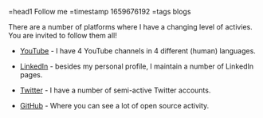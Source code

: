 =head1 Follow me
=timestamp 1659676192
=tags blogs

There are a number of platforms where I have a changing level of activies. You are invited to follow them all!

* [YouTube](/youtube) - I have 4 YouTube channels in 4 different (human) languages.
* [LinkedIn](/linkedin) - besides my personal profile, I maintain a number of LinkedIn pages.
* [Twitter](/twitter) - I have a number of semi-active Twitter accounts.

* [GitHub](https://github.com/szabgab/) - Where you can see a lot of open source activity.

